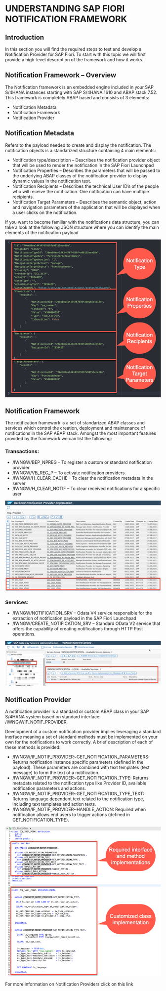 # UNDERSTANDING SAP FIORI NOTIFICATION FRAMEWORK

## Introduction
In this section you will find the required steps to test and develop a Notification Provider for SAP Fiori. To start with this topic we will first provide a high-level description of the framework and how it works.

## Notification Framework – Overview
The Notification framework is an embedded engine included in your SAP S/4HANA instances starting with SAP S/4HANA 1610 and ABAP stack 7.52. This framework is completely ABAP based and consists of 3 elements:

-	Notification Metadata
-	Notification Framework
-	Notification Provider

## Notification Metadata
Refers to the payload needed to create and display the notification. The notification objects is a standarized structure containing 4 main elements:
-	Notification type/description – Describes the notification provider object that will be used to render the notification in the SAP Fiori Launchpad
-	Notification Properties – Describes the parameters that will be passed to the underlying ABAP classes of the notification provider to display dynamic values in the notification text.
-	Notification Recipients – Describes the technical User ID’s of the people who will receive the notification. One notification can have multiple recipients.
-	Notification Target Parameters – Describes the semantic object, action and navigation parameters of the application that will be displayed when a user clicks on the notification.

If you want to become familiar with the notifications data structure, you can take a look at the following JSON structure where you can identify the main elements of the notification payload

  ![Example of Notification Payload](images/payload_sample.png)

## Notification Framework
The notification framework is a set of standarized ABAP classes and services which control the creation, deployment and maintenance of notifications in the SAP ABAP stack. Amongst the most important features provided by the framework we can list the following:

### Transactions:
-	/IWNGW/BEP_NPREG – To register a custom or standard notification provider.
-	/IWNGW/VB_REG_P – To activate notification providers.
-	/IWNGW/H_CLEAR_CACHE – To clear the notification metadata in the server
-	/IWNGW/H_CLEAR_NOTIF – To clear received notifications for a specific user

  ![Example of custom notification registration in transaction /IWNGW/BEP_NREG](images/registration_bepnreg.png)

### Services:
-	/IWNGW/NOTIFICATION_SRV – Odata V4 service responsible for the extraction of notification payload in the SAP Fiori Launchpad
-	/IWNGW/CREATE_NOTIFICATION_SRV – Standard OData V2 service that offers the capability of creating notifications through HTTP Post operations.

  ![Example of activation of Notification service in transaction /IWFND/V4_ADMIN](images/v4admin_registration.png)

## Notification Provider
A notification provider is a standard or custom ABAP class in your SAP S/4HANA system based on standard interface: /IWNGW/IF_NOTIF_PROVIDER.

Development of a custom notification provider implies leveraging a standard inerface meaning a set of standard methods must be implemented on your own for the notifications to work correctly. A brief description of each of these methods is provided:

-	/IWNGW/IF_NOTIF_PROVIDER~GET_NOTIFICATION_PARAMETERS: Returns notification instance specific parameters (defined in the payload). These parameters are combined with text templates (text message) to form the text of a notification.
-	/IWNGW/IF_NOTIF_PROVIDER~GET_NOTIFICATION_TYPE: Returns metadata related to the notification type like Provider ID, available notification parameters and actions.
-	/IWNGW/IF_NOTIF_PROVIDER~GET_NOTIFICATION_TYPE_TEXT: Returns language dependent text related to the notification type, including text templates and action texts.
-	/IWNGW/IF_NOTIF_PROVIDER~HANDLE_ACTION: Required when notification allows end users to trigger actions (defined in GET_NOTIFICATION_TYPE).

  ![Example of custom class implementation](images/sample_classimplementation.png) 

For more information on Notification Providers click on this link
